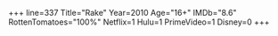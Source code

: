 +++
line=337
Title="Rake"
Year=2010
Age="16+"
IMDb="8.6"
RottenTomatoes="100%"
Netflix=1
Hulu=1
PrimeVideo=1
Disney=0
+++

